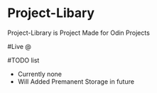 # Project-Libary 
Project-Library is Project Made for Odin Projects

#Live @ 

#TODO list
<ul>
<li>Currently none</li>
<li>Will Added Premanent Storage in future </li>
</ul>
